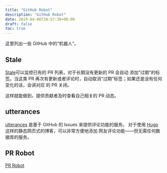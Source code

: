 ```yaml
---
title: "GitHub Robot"
description: "GitHub Robot"
date: 2019-04-06T20:57:38+08:00
draft: false
toc: true
---
```


这里列出一些 GitHub 中的“机器人”。

## Stale

[Stale](https://probot.github.io/apps/stale/)可以监控已有的 PR 列表，对于长期没有更新的 PR 会自动
添加“过期”的标签。当这类 PR 再次有更新或者评论时，自动取消“过期”标签；如果还是没有任何变化的话，会讲对应
的 PR 关闭。

这样就能做到，提供贡献者及时查看自己相关的 PR 动态。

## utterances

[utterances](https://utteranc.es/) 是基于 GitHub 的 Issues 来提供评论功能的服务。
对于使用 [Hugo](https://github.com/gohugoio) 这样的静态网页式的博客，可以非常方便地添加
网友评论功能——但无需任何数据库的服务。

## PR Robot

[PR Robot](https://github.com/probot/settings)
